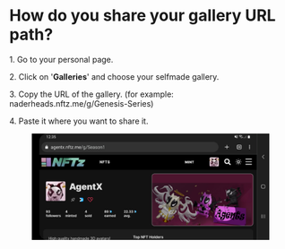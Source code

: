# How do you share your gallery URL path?

1\. Go to your personal page.

2\. Click on '**Galleries**' and choose your selfmade gallery.

3\. Copy the URL of the gallery. (for example: naderheads.nftz.me/g/Genesis-Series)

4\. Paste it where you want to share it.

<figure><img src="../../.gitbook/assets/Share Gallery.jpg" alt=""><figcaption></figcaption></figure>

